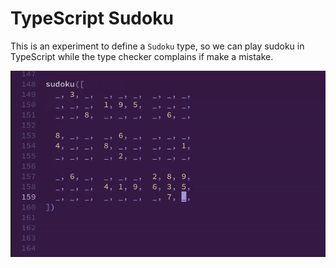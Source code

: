 # TypeScript Sudoku

This is an experiment to define a `Sudoku` type,
so we can play sudoku in TypeScript while the type checker complains if make a mistake.

![demo video](./demo.gif)

